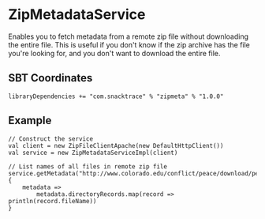 # ZipMetadataService

Enables you to fetch metadata from a remote zip file without
downloading the entire file. This is useful if you don't know if the
zip archive has the file you're looking for, and you don't want to
download the entire file.

## SBT Coordinates

```
libraryDependencies += "com.snacktrace" % "zipmeta" % "1.0.0"
```

## Example

```
// Construct the service
val client = new ZipFileClientApache(new DefaultHttpClient())
val service = new ZipMetadataServiceImpl(client)

// List names of all files in remote zip file
service.getMetadata("http://www.colorado.edu/conflict/peace/download/peace.zip").map {
    metadata =>
        metadata.directoryRecords.map(record => println(record.fileName))
}
```